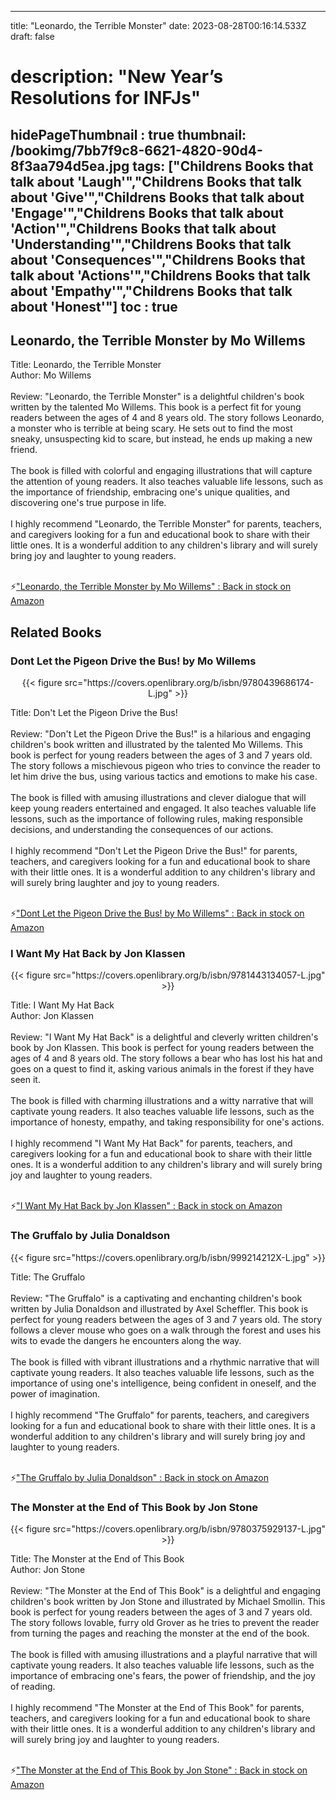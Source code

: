 
---
title: "Leonardo, the Terrible Monster"
date: 2023-08-28T00:16:14.533Z
draft: false
# description: "New Year’s Resolutions for INFJs"
hidePageThumbnail : true
thumbnail: /bookimg/7bb7f9c8-6621-4820-90d4-8f3aa794d5ea.jpg
tags: ["Childrens Books that talk about 'Laugh'","Childrens Books that talk about 'Give'","Childrens Books that talk about 'Engage'","Childrens Books that talk about 'Action'","Childrens Books that talk about 'Understanding'","Childrens Books that talk about 'Consequences'","Childrens Books that talk about 'Actions'","Childrens Books that talk about 'Empathy'","Childrens Books that talk about 'Honest'"]
toc : true
---
## Leonardo, the Terrible Monster by Mo Willems

Title: Leonardo, the Terrible Monster</br>
Author: Mo Willems</br></br>
Review: "Leonardo, the Terrible Monster" is a delightful children's book written by the talented Mo Willems. This book is a perfect fit for young readers between the ages of 4 and 8 years old. The story follows Leonardo, a monster who is terrible at being scary. He sets out to find the most sneaky, unsuspecting kid to scare, but instead, he ends up making a new friend.</br></br>
The book is filled with colorful and engaging illustrations that will capture the attention of young readers. It also teaches valuable life lessons, such as the importance of friendship, embracing one's unique qualities, and discovering one's true purpose in life.</br></br>
I highly recommend "Leonardo, the Terrible Monster" for parents, teachers, and caregivers looking for a fun and educational book to share with their little ones. It is a wonderful addition to any children's library and will surely bring joy and laughter to young readers.</br></br>

<p>⚡<a id="aflink" href="https://www.amazon.com/gp/search?ie=UTF8&tag=klayu00-20&linkCode=ur2&linkId=6639bed89a8ad8dd2705e40644eb43d3&camp=1789&creative=9325&index=books&keywords=Leonardo, the Terrible Monster by Mo Willems" class="one" target="_blank" title='"Leonardo, the Terrible Monster by Mo Willems" : Back in stock on Amazon'>"Leonardo, the Terrible Monster by Mo Willems" : Back in stock on Amazon</a></p>

## Related Books
### Dont Let the Pigeon Drive the Bus! by Mo Willems
<center>
{{< figure src="https://covers.openlibrary.org/b/isbn/9780439686174-L.jpg" >}}
</center>

Title: Don't Let the Pigeon Drive the Bus!</br></br>
Review: "Don't Let the Pigeon Drive the Bus!" is a hilarious and engaging children's book written and illustrated by the talented Mo Willems. This book is perfect for young readers between the ages of 3 and 7 years old. The story follows a mischievous pigeon who tries to convince the reader to let him drive the bus, using various tactics and emotions to make his case.</br></br>
The book is filled with amusing illustrations and clever dialogue that will keep young readers entertained and engaged. It also teaches valuable life lessons, such as the importance of following rules, making responsible decisions, and understanding the consequences of our actions.</br></br>
I highly recommend "Don't Let the Pigeon Drive the Bus!" for parents, teachers, and caregivers looking for a fun and educational book to share with their little ones. It is a wonderful addition to any children's library and will surely bring laughter and joy to young readers.</br></br>

<p>⚡<a id="aflink" href="https://www.amazon.com/gp/search?ie=UTF8&tag=klayu00-20&linkCode=ur2&linkId=6639bed89a8ad8dd2705e40644eb43d3&camp=1789&creative=9325&index=books&keywords=Dont Let the Pigeon Drive the Bus! by Mo Willems" class="one" target="_blank" title='"Dont Let the Pigeon Drive the Bus! by Mo Willems" : Back in stock on Amazon'>"Dont Let the Pigeon Drive the Bus! by Mo Willems" : Back in stock on Amazon</a></p>

### I Want My Hat Back by Jon Klassen
<center>
{{< figure src="https://covers.openlibrary.org/b/isbn/9781443134057-L.jpg" >}}
</center>

Title: I Want My Hat Back</br>
Author: Jon Klassen</br></br>
Review: "I Want My Hat Back" is a delightful and cleverly written children's book by Jon Klassen. This book is perfect for young readers between the ages of 4 and 8 years old. The story follows a bear who has lost his hat and goes on a quest to find it, asking various animals in the forest if they have seen it.</br></br>
The book is filled with charming illustrations and a witty narrative that will captivate young readers. It also teaches valuable life lessons, such as the importance of honesty, empathy, and taking responsibility for one's actions.</br></br>
I highly recommend "I Want My Hat Back" for parents, teachers, and caregivers looking for a fun and educational book to share with their little ones. It is a wonderful addition to any children's library and will surely bring joy and laughter to young readers.</br></br>

<p>⚡<a id="aflink" href="https://www.amazon.com/gp/search?ie=UTF8&tag=klayu00-20&linkCode=ur2&linkId=6639bed89a8ad8dd2705e40644eb43d3&camp=1789&creative=9325&index=books&keywords=I Want My Hat Back by Jon Klassen" class="one" target="_blank" title='"I Want My Hat Back by Jon Klassen" : Back in stock on Amazon'>"I Want My Hat Back by Jon Klassen" : Back in stock on Amazon</a></p>

### The Gruffalo by Julia Donaldson
<center>
{{< figure src="https://covers.openlibrary.org/b/isbn/999214212X-L.jpg" >}}
</center>

Title: The Gruffalo</br></br>
Review: "The Gruffalo" is a captivating and enchanting children's book written by Julia Donaldson and illustrated by Axel Scheffler. This book is perfect for young readers between the ages of 3 and 7 years old. The story follows a clever mouse who goes on a walk through the forest and uses his wits to evade the dangers he encounters along the way.</br></br>
The book is filled with vibrant illustrations and a rhythmic narrative that will captivate young readers. It also teaches valuable life lessons, such as the importance of using one's intelligence, being confident in oneself, and the power of imagination.</br></br>
I highly recommend "The Gruffalo" for parents, teachers, and caregivers looking for a fun and educational book to share with their little ones. It is a wonderful addition to any children's library and will surely bring joy and laughter to young readers.</br></br>

<p>⚡<a id="aflink" href="https://www.amazon.com/gp/search?ie=UTF8&tag=klayu00-20&linkCode=ur2&linkId=6639bed89a8ad8dd2705e40644eb43d3&camp=1789&creative=9325&index=books&keywords=The Gruffalo by Julia Donaldson" class="one" target="_blank" title='"The Gruffalo by Julia Donaldson" : Back in stock on Amazon'>"The Gruffalo by Julia Donaldson" : Back in stock on Amazon</a></p>

### The Monster at the End of This Book by Jon Stone
<center>
{{< figure src="https://covers.openlibrary.org/b/isbn/9780375929137-L.jpg" >}}
</center>

Title: The Monster at the End of This Book</br>
Author: Jon Stone</br></br>
Review: "The Monster at the End of This Book" is a delightful and engaging children's book written by Jon Stone and illustrated by Michael Smollin. This book is perfect for young readers between the ages of 3 and 7 years old. The story follows lovable, furry old Grover as he tries to prevent the reader from turning the pages and reaching the monster at the end of the book.</br></br>
The book is filled with amusing illustrations and a playful narrative that will captivate young readers. It also teaches valuable life lessons, such as the importance of embracing one's fears, the power of friendship, and the joy of reading.</br></br>
I highly recommend "The Monster at the End of This Book" for parents, teachers, and caregivers looking for a fun and educational book to share with their little ones. It is a wonderful addition to any children's library and will surely bring joy and laughter to young readers.</br></br>

<p>⚡<a id="aflink" href="https://www.amazon.com/gp/search?ie=UTF8&tag=klayu00-20&linkCode=ur2&linkId=6639bed89a8ad8dd2705e40644eb43d3&camp=1789&creative=9325&index=books&keywords=The Monster at the End of This Book by Jon Stone" class="one" target="_blank" title='"The Monster at the End of This Book by Jon Stone" : Back in stock on Amazon'>"The Monster at the End of This Book by Jon Stone" : Back in stock on Amazon</a></p>
